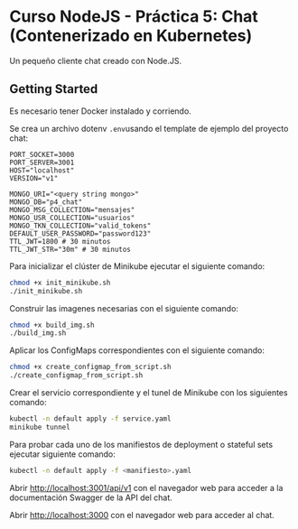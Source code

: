 # Curso NodeJS - Práctica 5: Chat (Contenerizado en Kubernetes)

Un pequeño cliente chat creado con Node.JS.

## Getting Started

Es necesario tener Docker instalado y corriendo.

Se crea un archivo dotenv `.env`usando el template de ejemplo del proyecto chat:
```code
PORT_SOCKET=3000
PORT_SERVER=3001
HOST="localhost"
VERSION="v1"

MONGO_URI="<query string mongo>"
MONGO_DB="p4_chat"
MONGO_MSG_COLLECTION="mensajes"
MONGO_USR_COLLECTION="usuarios"
MONGO_TKN_COLLECTION="valid_tokens"
DEFAULT_USER_PASSWORD="password123"
TTL_JWT=1800 # 30 minutos
TTL_JWT_STR="30m" # 30 minutos

```
Para inicializar el clúster de Minikube ejecutar el siguiente comando:

```bash
chmod +x init_minikube.sh
./init_minikube.sh
```

Construir las imagenes necesarias con el siguiente comando:
```bash
chmod +x build_img.sh
./build_img.sh
```

Aplicar los ConfigMaps correspondientes con el siguiente comando:
```bash
chmod +x create_configmap_from_script.sh
./create_configmap_from_script.sh
```

Crear el servicio correspondiente y el tunel de Minikube con los siguientes comando:
```bash
kubectl -n default apply -f service.yaml
minikube tunnel
```

Para probar cada uno de los manifiestos de deployment o stateful sets ejecutar siguiente comando:

```bash
kubectl -n default apply -f <manifiesto>.yaml
```

Abrir [http://localhost:3001/api/v1](http://localhost:3001/api/v1) con el navegador web para acceder a la documentación Swagger de la API del chat.

Abrir [http://localhost:3000](http://localhost:3000) con el navegador web para acceder al chat.